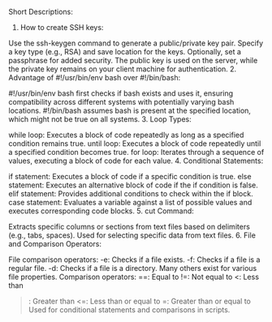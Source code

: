 Short Descriptions:
1. How to create SSH keys:

Use the ssh-keygen command to generate a public/private key pair.
Specify a key type (e.g., RSA) and save location for the keys.
Optionally, set a passphrase for added security.
The public key is used on the server, while the private key remains on your client machine for authentication.
2. Advantage of #!/usr/bin/env bash over #!/bin/bash:

#!/usr/bin/env bash first checks if bash exists and uses it, ensuring compatibility across different systems with potentially varying bash locations.
#!/bin/bash assumes bash is present at the specified location, which might not be true on all systems.
3. Loop Types:

while loop: Executes a block of code repeatedly as long as a specified condition remains true.
until loop: Executes a block of code repeatedly until a specified condition becomes true.
for loop: Iterates through a sequence of values, executing a block of code for each value.
4. Conditional Statements:

if statement: Executes a block of code if a specific condition is true.
else statement: Executes an alternative block of code if the if condition is false.
elif statement: Provides additional conditions to check within the if block.
case statement: Evaluates a variable against a list of possible values and executes corresponding code blocks.
5. cut Command:

Extracts specific columns or sections from text files based on delimiters (e.g., tabs, spaces).
Used for selecting specific data from text files.
6. File and Comparison Operators:

File comparison operators:
-e: Checks if a file exists.
-f: Checks if a file is a regular file.
-d: Checks if a file is a directory.
Many others exist for various file properties.
Comparison operators:
==: Equal to
!=: Not equal to
<: Less than
>: Greater than
<=: Less than or equal to
>=: Greater than or equal to
Used for conditional statements and comparisons in scripts.
